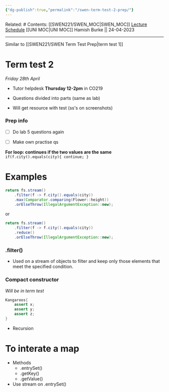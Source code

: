 ```yaml
---
{"dg-publish":true,"permalink":"/swen-term-test-2-prep/"}
---
```


Related: #
Contents: [[SWEN221/SWEN_MOC\|SWEN_MOC]]
[Lecture Schedule](https://ecs.wgtn.ac.nz/Courses/SWEN221_2023T1/LectureSchedule)
[[UNI MOC\|UNI MOC]]
Hamish Burke || 24-04-2023
***

Similar to [[SWEN221/SWEN Term Test Prep\|term test 1]]

# Term test 2
*Friday 28th April*

- Tutor helpdesk **Thursday 12-2pm** in CO219

- Questions divided into parts (same as lab)

- Will get resource with test (ss's on screenshots)



### Prep info
- [ ] Do lab 5 questions again
- [ ] Make own practise qs





**For loop: continues if the two values are the same**
`if(f.city().equals(city){ continue; }`



# Examples

```java
return fs.stream()
	.filter(f -> f.city().equals(city))
	.max(Comparator.comparing(Flower::height))
	.orElseThrow(IllegalArgumentException::new);
```

or 

```java
return fs.stream()
	.filter(f -> f.city().equals(city))
	.reduce()
	.orElseThrow(IllegalArgumentException::new);
```

### .filter()
- Used on a stream of objects to filter and keep only those elements that meet the specified condition.


### Compact constructor
*Will be in term test*

```java
Kangaroos{
	assert x;
	assert y;
	assert z;
}
```


- Recursion


# To interate a map
- Methods
	- .entrySet()
	- .getKey()
	- .getValue()
- Use stream on .entrySet()

